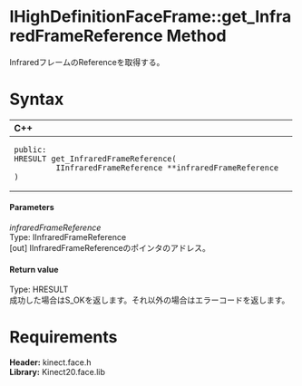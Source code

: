 IHighDefinitionFaceFrame::get\_InfraredFrameReference Method  
============================================================  

InfraredフレームのReferenceを取得する。 <span id="syntaxSection"></span>

Syntax  
======  

<table>
<colgroup>
<col width="100%" />
</colgroup>
<thead>
<tr class="header">
<th align="left">C++</th>
</tr>
</thead>
<tbody>
<tr class="odd">
<td align="left"><pre><code>public:  
HRESULT get_InfraredFrameReference(  
         IInfraredFrameReference **infraredFrameReference  
)</code></pre></td>
</tr>
</tbody>
</table>

<span id="ID4EG"></span>
#### Parameters  

*infraredFrameReference*    
Type: IInfraredFrameReference  
[out] IInfraredFrameReferenceのポインタのアドレス。  

<span id="ID4EP"></span>
#### Return value  

Type: HRESULT  
成功した場合はS\_OKを返します。それ以外の場合はエラーコードを返します。  

<span id="requirements"></span>

Requirements  
============  

**Header:** kinect.face.h  
**Library:** Kinect20.face.lib  



<!--Please do not edit the data in the comment block below.-->
<!--
TOCTitle : get_InfraredFrameReference Method
RLTitle : IHighDefinitionFaceFrame::get_InfraredFrameReference Method
KeywordK : get_InfraredFrameReference method
KeywordK : IHighDefinitionFaceFrame::get_InfraredFrameReference method
KeywordF : IHighDefinitionFaceFrame::get_InfraredFrameReference
KeywordF : get_InfraredFrameReference
KeywordF : Microsoft.Kinect.face.IHighDefinitionFaceFrame.get_InfraredFrameReference(IInfraredFrameReference@)
KeywordA : M:Microsoft.Kinect.face.IHighDefinitionFaceFrame.get_InfraredFrameReference(IInfraredFrameReference@)
AssetID : M:Microsoft.Kinect.face.IHighDefinitionFaceFrame.get_InfraredFrameReference(IInfraredFrameReference@)
Locale : en-us
CommunityContent : 1
APIType : Managed
APILocation : 
APIName : Microsoft.Kinect.face.IHighDefinitionFaceFrame::get_InfraredFrameReference
TargetOS : Windows
TopicType : kbSyntax
DevLang : C++
DocSet : K4Wv2
ProjType : K4Wv2Proj
Technology : Kinect for Windows
Product : Kinect for Windows SDK v2
productversion : 20
-->
